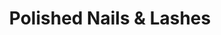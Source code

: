 ---
title: "Polished Nails & Lashes"
url: /clarksville/polished-nails-und-lashes/
shop: Kosmetik
---